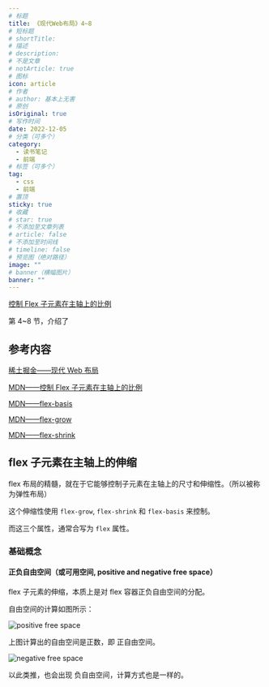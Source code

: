 ```yaml
---
# 标题
title: 《现代Web布局》4~8
# 短标题
# shortTitle: 
# 描述
# description: 
# 不是文章
# notArticle: true
# 图标
icon: article
# 作者
# author: 基本上无害
# 原创
isOriginal: true
# 写作时间
date: 2022-12-05
# 分类（可多个）
category:
  - 读书笔记
  - 前端
# 标签（可多个）
tag:
  - css
  - 前端
# 置顶
sticky: true
# 收藏
# star: true
# 不添加至文章列表
# article: false
# 不添加至时间线
# timeline: false
# 预览图（绝对路径）
image: ""
# banner（横幅图片）
banner: ""
---
```



[控制 Flex 子元素在主轴上的比例](https://developer.mozilla.org/zh-CN/docs/Web/CSS/CSS_Flexible_Box_Layout/Controlling_Ratios_of_Flex_Items_Along_the_Main_Ax)

第 4~8 节，介绍了

<!-- more -->

## 参考内容

[稀土掘金——现代 Web 布局](https://juejin.cn/book/7161370789680250917)

[MDN——控制 Flex 子元素在主轴上的比例](https://developer.mozilla.org/zh-CN/docs/Web/CSS/CSS_Flexible_Box_Layout/Controlling_Ratios_of_Flex_Items_Along_the_Main_Ax)

[MDN——flex-basis](https://developer.mozilla.org/zh-CN/docs/Web/CSS/flex-basis)

[MDN——flex-grow](https://developer.mozilla.org/zh-CN/docs/Web/CSS/flex-grow)

[MDN——flex-shrink](https://developer.mozilla.org/zh-CN/docs/Web/CSS/flex-shrink)

## flex 子元素在主轴上的伸缩

flex 布局的精髓，就在于它能够控制子元素在主轴上的尺寸和伸缩性。（所以被称为弹性布局）

这个伸缩性使用 `flex-grow`, `flex-shrink` 和 `flex-basis` 来控制。

而这三个属性，通常合写为 `flex` 属性。

### 基础概念

#### 正负自由空间（或可用空间, positive and negative free space）

flex 子元素的伸缩，本质上是对 flex 容器正负自由空间的分配。

自由空间的计算如图所示：

![positive free space](https://s2.loli.net/2022/12/09/3CkRxIDefuKsyU8.jpg)

上图计算出的自由空间是正数，即 正自由空间。

![negative free space](https://s2.loli.net/2022/12/09/4YhbTaj38yFt7oV.jpg)

以此类推，也会出现 负自由空间，计算方式也是一样的。
